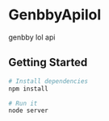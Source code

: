 # GenbbyApilol
genbby lol api

Getting Started
---------------

```sh
# Install dependencies
npm install

# Run it
node server


```
